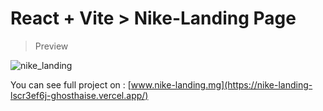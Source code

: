 # React + Vite > Nike-Landing Page


>Preview

![nike_landing](https://arweave.net/LXoP45t6I1y1nFwZgbQE4atNaQem40iy4adrqJShw4g)

You can see full project on : [www.nike-landing.mg](https://nike-landing-lscr3ef6j-ghosthaise.vercel.app/)
